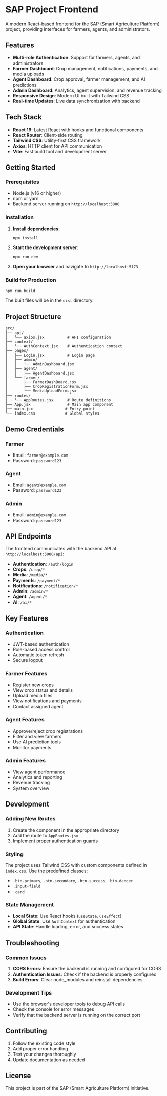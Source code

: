 # SAP Project Frontend

A modern React-based frontend for the SAP (Smart Agriculture Platform) project, providing interfaces for farmers, agents, and administrators.

## Features

- **Multi-role Authentication**: Support for farmers, agents, and administrators
- **Farmer Dashboard**: Crop management, notifications, payments, and media uploads
- **Agent Dashboard**: Crop approval, farmer management, and AI predictions
- **Admin Dashboard**: Analytics, agent supervision, and revenue tracking
- **Responsive Design**: Modern UI built with Tailwind CSS
- **Real-time Updates**: Live data synchronization with backend

## Tech Stack

- **React 19**: Latest React with hooks and functional components
- **React Router**: Client-side routing
- **Tailwind CSS**: Utility-first CSS framework
- **Axios**: HTTP client for API communication
- **Vite**: Fast build tool and development server

## Getting Started

### Prerequisites

- Node.js (v16 or higher)
- npm or yarn
- Backend server running on `http://localhost:5000`

### Installation

1. **Install dependencies**:
   ```bash
   npm install
   ```

2. **Start the development server**:
   ```bash
   npm run dev
   ```

3. **Open your browser** and navigate to `http://localhost:5173`

### Build for Production

```bash
npm run build
```

The built files will be in the `dist` directory.

## Project Structure

```
src/
├── api/
│   └── axios.jsx          # API configuration
├── context/
│   └── AuthContext.jsx    # Authentication context
├── pages/
│   ├── Login.jsx          # Login page
│   ├── admin/
│   │   └── AdminDashboard.jsx
│   ├── agent/
│   │   └── AgentDashboard.jsx
│   └── farmer/
│       ├── FarmerDashBoard.jsx
│       ├── CropRegistrationForm.jsx
│       └── MediaUploadForm.jsx
├── routes/
│   └── AppRoutes.jsx      # Route definitions
├── App.jsx                # Main app component
├── main.jsx              # Entry point
└── index.css             # Global styles
```

## Demo Credentials

### Farmer
- Email: `farmer@example.com`
- Password: `password123`

### Agent
- Email: `agent@example.com`
- Password: `password123`

### Admin
- Email: `admin@example.com`
- Password: `password123`

## API Endpoints

The frontend communicates with the backend API at `http://localhost:5000/api`:

- **Authentication**: `/auth/login`
- **Crops**: `/crop/*`
- **Media**: `/media/*`
- **Payments**: `/payment/*`
- **Notifications**: `/notification/*`
- **Admin**: `/admin/*`
- **Agent**: `/agent/*`
- **AI**: `/ai/*`

## Key Features

### Authentication
- JWT-based authentication
- Role-based access control
- Automatic token refresh
- Secure logout

### Farmer Features
- Register new crops
- View crop status and details
- Upload media files
- View notifications and payments
- Contact assigned agent

### Agent Features
- Approve/reject crop registrations
- Filter and view farmers
- Use AI prediction tools
- Monitor payments

### Admin Features
- View agent performance
- Analytics and reporting
- Revenue tracking
- System overview

## Development

### Adding New Routes

1. Create the component in the appropriate directory
2. Add the route to `AppRoutes.jsx`
3. Implement proper authentication guards

### Styling

The project uses Tailwind CSS with custom components defined in `index.css`. Use the predefined classes:

- `.btn-primary`, `.btn-secondary`, `.btn-success`, `.btn-danger`
- `.input-field`
- `.card`

### State Management

- **Local State**: Use React hooks (`useState`, `useEffect`)
- **Global State**: Use `AuthContext` for authentication
- **API State**: Handle loading, error, and success states

## Troubleshooting

### Common Issues

1. **CORS Errors**: Ensure the backend is running and configured for CORS
2. **Authentication Issues**: Check if the backend is properly configured
3. **Build Errors**: Clear node_modules and reinstall dependencies

### Development Tips

- Use the browser's developer tools to debug API calls
- Check the console for error messages
- Verify that the backend server is running on the correct port

## Contributing

1. Follow the existing code style
2. Add proper error handling
3. Test your changes thoroughly
4. Update documentation as needed

## License

This project is part of the SAP (Smart Agriculture Platform) initiative.